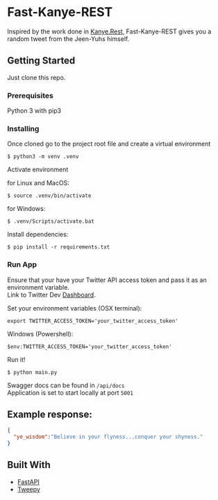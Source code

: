 # Fast-Kanye-REST

Inspired by the work done in [Kanye.Rest](https://kanye.rest/), Fast-Kanye-REST gives you a random tweet from the Jeen-Yuhs himself.

## Getting Started

Just clone this repo.
### Prerequisites

Python 3 with pip3


### Installing

Once cloned go to the project root file and create a virtual environment

```
$ python3 -m venv .venv
```

Activate environment

for Linux and MacOS:
```
$ source .venv/bin/activate
```
for Windows:
```
$ .venv/Scripts/activate.bat
```

Install dependencies:

```
$ pip install -r requirements.txt
```

### Run App

Ensure that your have your Twitter API access token and pass it as an environment variable.
<br/>Link to Twitter Dev [Dashboard](https://developer.twitter.com/).

Set your environment variables (OSX terminal):
```shell
export TWITTER_ACCESS_TOKEN='your_twitter_access_token'
```

Windows (Powershell):
```shell
$env:TWITTER_ACCESS_TOKEN='your_twitter_access_token'
```

Run it!

```
$ python main.py
```

Swagger docs can be found in 
```/api/docs```
<br/>
Application is set to start locally at port ```5001```


## Example response:
```json
{
  "ye_wisdom":"Believe in your flyness...conquer your shyness."
}
```

## Built With


* [FastAPI](https://fastapi.tiangolo.com/)
* [Tweepy](https://www.tweepy.org/)